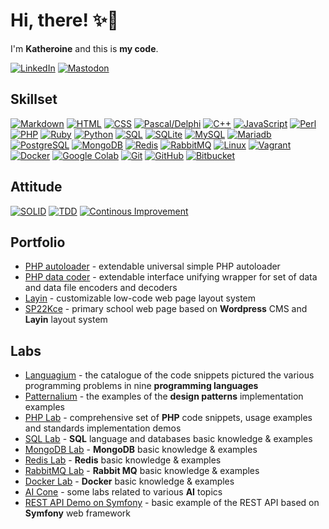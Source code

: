 # Hi, there! ✨🌙

I'm **Katheroine** and this is **my code**.

[![LinkedIn](https://img.shields.io/badge/LinkedIn-blue?style=for-the-badge&logoColor=white&logo=linkedin)](http://linkedin.com/in/katarzyna-krasińska)
[![Mastodon](https://img.shields.io/badge/Mastodon-indigo?style=for-the-badge&logoColor=white&logo=mastodon)](https://mastodon.social/@katheroine)
<!--[![GitHub](https://img.shields.io/badge/GitHub-black?style=for-the-badge&logoColor=white&logo=github)](https://github.com/katheroine)-->

## Skillset

[![Markdown](https://img.shields.io/badge/Markdown-14315d?style=for-the-badge&logoColor=white&logo=markdown)](https://github.com/katheroine)
[![HTML](https://img.shields.io/badge/HTML-14315d?style=for-the-badge&logoColor=white&logo=html5)](https://github.com/katheroine)
[![CSS](https://img.shields.io/badge/CSS-14315d?style=for-the-badge&logoColor=white&logo=css3)](https://github.com/katheroine)
[![Pascal/Delphi](https://img.shields.io/badge/Delphi-053d53?style=for-the-badge&logo=delphi)](https://github.com/katheroine/languagium/tree/main/pascal)
[![C++](https://img.shields.io/badge/C++-053d53?style=for-the-badge&logoColor=white&logo=cplusplus)](https://github.com/katheroine/languagium/tree/main/c++)
[![JavaScript](https://img.shields.io/badge/JavaScript-053d53?style=for-the-badge&logoColor=white&logo=javascript)](https://github.com/katheroine/languagium/tree/main/javascript)
[![Perl](https://img.shields.io/badge/Perl-053d53?style=for-the-badge&logoColor=white&logo=perl)](https://github.com/katheroine/languagium/tree/main/perl)
[![PHP](https://img.shields.io/badge/PHP-053d53?style=for-the-badge&logoColor=white&logo=php)](https://github.com/katheroine/languagium/tree/main/php)
[![Ruby](https://img.shields.io/badge/Ruby-053d53?style=for-the-badge&logoColor=white&logo=ruby)](https://github.com/katheroine/languagium/tree/main/ruby)
[![Python](https://img.shields.io/badge/Python-053d53?style=for-the-badge&logoColor=white&logo=python)](https://github.com/katheroine/languagium/tree/main/python)
[![SQL](https://img.shields.io/badge/SQL-053d45?style=for-the-badge&logoColor=white&logo=sql)](https://github.com/katheroine/sql.lab)
[![SQLite](https://img.shields.io/badge/SQLite-055353?style=for-the-badge&logoColor=white&logo=sqlite)](https://github.com/katheroine/sql.lab/tree/main/databases/sqlite)
[![MySQL](https://img.shields.io/badge/MySQL-055353?style=for-the-badge&logoColor=white&logo=mysql)](https://github.com/katheroine/sql.lab/tree/main/databases/mysql)
[![Mariadb](https://img.shields.io/badge/MariaDB-055353?style=for-the-badge&logoColor=white&logo=mariadb)](https://github.com/katheroine/sql.lab/tree/main/databases/mariadb)
[![PostgreSQL](https://img.shields.io/badge/PostgreSQL-055353?style=for-the-badge&logoColor=white&logo=postgresql)](https://github.com/katheroine/sql.lab/tree/main/databases/postgresql)
[![MongoDB](https://img.shields.io/badge/MongoDB-055353?style=for-the-badge&logoColor=white&logo=mongodb)](https://github.com/katheroine/mongodb.lab)
[![Redis](https://img.shields.io/badge/Redis-055353?style=for-the-badge&logoColor=white&logo=redis)](https://github.com/katheroine/redis.lab)
[![RabbitMQ](https://img.shields.io/badge/RabbitMQ-055353?style=for-the-badge&logoColor=white&logo=rabbitmq)](https://github.com/katheroine/rabbitmq.lab)
[![Linux](https://img.shields.io/badge/Linux-22461c?style=for-the-badge&logoColor=white&logo=linux)](https://github.com/katheroine)
[![Vagrant](https://img.shields.io/badge/Vagrant-22461c?style=for-the-badge&logoColor=white&logo=vagrant)](https://github.com/katheroine)
[![Docker](https://img.shields.io/badge/Docker-22461c?style=for-the-badge&logoColor=white&logo=docker)](https://github.com/katheroine/docker.lab)
[![Google Colab](https://img.shields.io/badge/Colab-35580a?style=for-the-badge&logoColor=white&logo=googlecolab)](https://github.com/katheroine/ai.cone)
[![Git](https://img.shields.io/badge/Git-52580a?style=for-the-badge&logoColor=white&logo=git)](https://github.com/katheroine)
[![GitHub](https://img.shields.io/badge/GitHub-52580a?style=for-the-badge&logoColor=white&logo=github)](https://github.com/katheroine)
[![Bitbucket](https://img.shields.io/badge/Bitbucket-52580a?style=for-the-badge&logoColor=white&logo=bitbucket)](https://github.com/katheroine)

<!--
[![My Skills](https://skillicons.dev/icons?i=markdown,html,css,cpp,cs,java,javascript,perl,php,ruby,python,mysql,postgresql,redis,rabbitmq,linux,docker,git,github,bitbucket)](https://skillicons.dev)
-->

## Attitude

[![SOLID](https://img.shields.io/badge/SOLID-d44e0a?style=for-the-badge)](https://en.wikipedia.org/wiki/SOLID)
[![TDD](https://img.shields.io/badge/TDD-d44e0a?style=for-the-badge)](https://en.wikipedia.org/wiki/Test-driven_development)
[![Continous Improvement](https://img.shields.io/badge/Continous_Improvement-d44e0a?style=for-the-badge)](https://www.atlassian.com/agile/project-management/continuous-improvement)

## Portfolio

* [PHP autoloader](https://github.com/exorg/php-autoloader/) - extendable universal simple PHP autoloader
* [PHP data coder](https://github.com/exorg/php-data-coder/) - extendable interface unifying wrapper for set of data and data file encoders and decoders
* [Layin](https://github.com/katheroine/layin) - customizable low-code web page layout system
* [SP22Kce](http://www.sp22.katowice.pl/) - primary school web page based on **Wordpress** CMS and **Layin** layout system

## Labs

* [Languagium](https://github.com/katheroine/languagium/) - the catalogue of the code snippets pictured the various programming problems in nine  **programming languages**
* [Patternalium](https://github.com/katheroine/patternalium/) - the examples of the **design patterns** implementation examples
* [PHP Lab](https://github.com/katheroine/php.lab) - comprehensive set of **PHP** code snippets, usage examples and standards implementation demos
* [SQL Lab](https://github.com/katheroine/sql.lab) - **SQL** language and databases basic knowledge & examples
* [MongoDB Lab](https://github.com/katheroine/mongodb.lab) - **MongoDB** basic knowledge & examples
* [Redis Lab](https://github.com/katheroine/redis.lab) - **Redis** basic knowledge & examples
* [RabbitMQ Lab](https://github.com/katheroine/rabbitmq.lab) - **Rabbit MQ** basic knowledge & examples
* [Docker Lab](https://github.com/katheroine/docker.lab) - **Docker** basic knowledge & examples
* [AI Cone](https://github.com/katheroine/ai.cone) - some labs related to various **AI** topics
* [REST API Demo on Symfony](https://github.com/katheroine/rest-api-demo-symfony) - basic example of the REST API based on **Symfony** web framework
